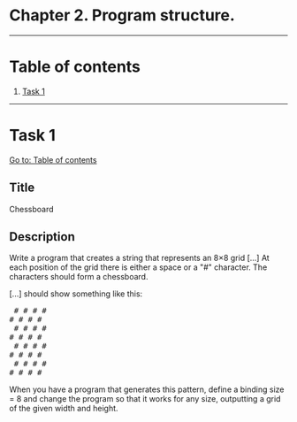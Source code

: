 # Chapter 2. Program structure.

---

# Table of contents

1. [Task 1](#task-1)

---

# Task 1

[Go to: Table of contents](#table-of-contents)

## Title

Chessboard

## Description

Write a program that creates a string that represents an 8×8 grid [...] At each position of the grid there is either a space or a "#" character. The characters should form a chessboard.

[...] should show something like this:

<pre>
 # # # #
# # # #
 # # # #
# # # #
 # # # #
# # # #
 # # # #
# # # #
</pre>

When you have a program that generates this pattern, define a binding size = 8 and change the program so that it works for any size, outputting a grid of the given width and height.
